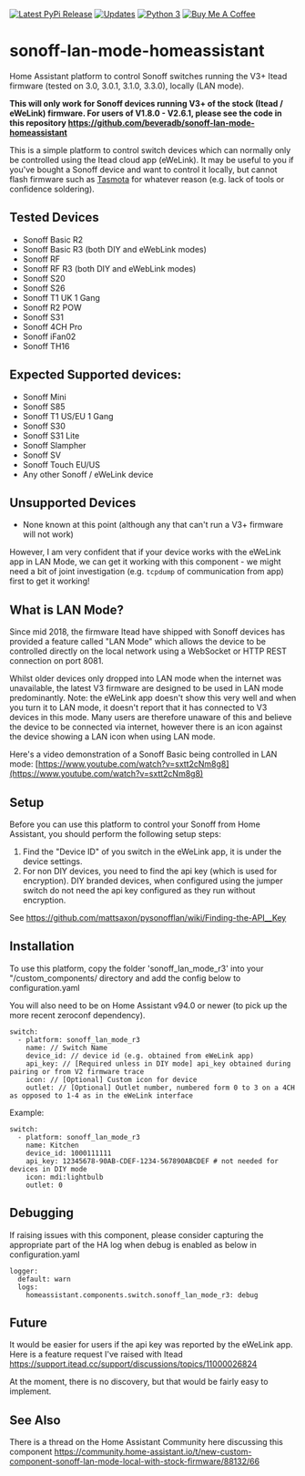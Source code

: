 [![Latest PyPi Release](https://img.shields.io/pypi/v/pysonofflanr3.svg)](https://pypi.python.org/pypi/pysonofflanr3) [![Updates](https://pyup.io/repos/github/mattsaxon/sonoff-lan-mode-homeassistant/shield.svg)](https://pyup.io/repos/github/mattsaxon/sonoff-lan-mode-homeassistant/) [![Python 3](https://pyup.io/repos/github/mattsaxon/sonoff-lan-mode-homeassistant/python-3-shield.svg)](https://pyup.io/repos/github/mattsaxon/sonoff-lan-mode-homeassistant/pysonofflan/) [![Buy Me A Coffee](https://www.buymeacoffee.com/assets/img/guidelines/download-assets-sm-2.svg)](https://www.buymeacoffee.com/XTOsBAc)

# sonoff-lan-mode-homeassistant
Home Assistant platform to control Sonoff switches running the V3+ Itead firmware (tested on 3.0, 3.0.1, 3.1.0, 3.3.0), locally (LAN mode).

**This will only work for Sonoff devices running V3+ of the stock (Itead / eWeLink) firmware. For users of V1.8.0 - V2.6.1, please see the code in this repository https://github.com/beveradb/sonoff-lan-mode-homeassistant**

This is a simple platform to control switch devices which can normally only be controlled using the Itead cloud app (eWeLink). It may be useful to you if you've bought a Sonoff device and want to control it locally, but cannot flash firmware such as [Tasmota](https://github.com/arendst/Sonoff-Tasmota/) for whatever reason (e.g. lack of tools or confidence soldering).

## Tested Devices
 - Sonoff Basic R2
 - Sonoff Basic R3 (both DIY and eWebLink modes)
 - Sonoff RF
 - Sonoff RF R3 (both DIY and eWebLink modes)
 - Sonoff S20 
 - Sonoff S26
 - Sonoff T1 UK 1 Gang
 - Sonoff R2 POW
 - Sonoff S31
 - Sonoff 4CH Pro
 - Sonoff iFan02
 - Sonoff TH16
 
## Expected Supported devices:

- Sonoff Mini
- Sonoff S85
- Sonoff T1 US/EU 1 Gang
- Sonoff S30
- Sonoff S31 Lite
- Sonoff Slampher
- Sonoff SV
- Sonoff Touch EU/US
- Any other Sonoff / eWeLink device

## Unsupported Devices
 - None known at this point (although any that can't run a V3+ firmware will not work)

However, I am very confident that if your device works with the eWeLink app in LAN Mode, we can get it working with this component - we might need a bit of joint investigation (e.g. `tcpdump` of communication from app) first to get it working!

## What is LAN Mode?
Since mid 2018, the firmware Itead have shipped with Sonoff devices has provided a feature called "LAN Mode" which allows the device to be controlled directly on the local network using a WebSocket or HTTP REST connection on port 8081.

Whilst older devices only dropped into LAN mode when the internet was unavailable, the latest V3 firmware are designed to be used in LAN mode predominantly. Note: the eWeLink app doesn't show this very well and when you turn it to LAN mode, it doesn't report that it has connected to V3 devices in this mode. Many users are therefore unaware of this and believe the device to be connected via internet, however there is an icon against the device showing a LAN icon when using LAN mode.

Here's a video demonstration of a Sonoff Basic being controlled in LAN mode: [https://www.youtube.com/watch?v=sxtt2cNm8g8](https://www.youtube.com/watch?v=sxtt2cNm8g8)

## Setup
Before you can use this platform to control your Sonoff from Home Assistant, you should perform the following setup steps:
1. Find the "Device ID" of you switch in the eWeLink app, it is under the device settings.
2. For non DIY devices, you need to find the api key (which is used for encryption). DIY branded devices, when configured using the jumper switch do not need the api key configured as they run without encryption.

See https://github.com/mattsaxon/pysonofflan/wiki/Finding-the-API__Key

## Installation
To use this platform, copy the folder 'sonoff_lan_mode_r3' into your "<home assistant config dir>/custom_components/ directory and add the config below to configuration.yaml

You will also need to be on Home Assistant v94.0 or newer (to pick up the more recent zeroconf dependency).

```
switch:
  - platform: sonoff_lan_mode_r3
    name: // Switch Name
    device_id: // device id (e.g. obtained from eWeLink app)
    api_key: // [Required unless in DIY mode] api_key obtained during pairing or from V2 firmware trace
    icon: // [Optional] Custom icon for device
    outlet: // [Optional] Outlet number, numbered form 0 to 3 on a 4CH as opposed to 1-4 as in the eWeLink interface
```

Example:
```
switch:
  - platform: sonoff_lan_mode_r3
    name: Kitchen
    device_id: 1000111111
    api_key: 12345678-90AB-CDEF-1234-567890ABCDEF # not needed for devices in DIY mode
    icon: mdi:lightbulb
    outlet: 0
```

## Debugging

If raising issues with this component, please consider capturing the appropriate part of the HA log when debug is enabled as below in configuration.yaml

```
logger:
  default: warn
  logs:
    homeassistant.components.switch.sonoff_lan_mode_r3: debug
```

## Future

It would be easier for users if the api key was reported by the eWeLink app. Here is a feature request I've raised with Itead https://support.itead.cc/support/discussions/topics/11000026824

At the moment, there is no discovery, but that would be fairly easy to implement.

## See Also

There is a thread on the Home Assistant Community here discussing this component https://community.home-assistant.io/t/new-custom-component-sonoff-lan-mode-local-with-stock-firmware/88132/66
